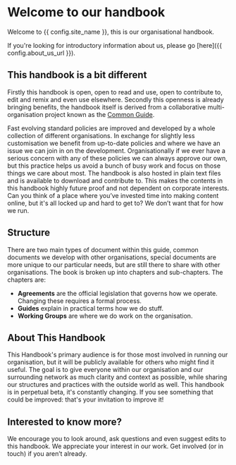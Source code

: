 # Welcome to our handbook

Welcome to {{ config.site_name }}, this is our organisational handbook.

If you're looking for introductory information about us, please go [here]({{ config.about_us_url }}).

## This handbook is a bit different

Firstly this handbook is open, open to read and use, open to contribute to, edit and remix and even use elsewhere. Secondly this openness is already bringing benefits, the handbook itself is derived from a collaborative multi-organisation project known as the [Common Guide](https://common.guide). 

Fast evolving standard policies are improved and developed by a whole collection of different organisations. In exchange for slightly less customisation we benefit from up-to-date policies and where we have an issue we can join in on the development. Organisationally if we ever have a serious concern with any of these policies we can always approve our own, but this practice helps us avoid a bunch of busy work and focus on those things we care about most.
The handbook is also hosted in plain text files and is available to download and contribute to. This makes the contents in this handbook highly future proof and not dependent on corporate interests. Can you think of a place where you’ve invested time into making content online, but it's all locked up and hard to get to? We don’t want that for how we run.

## Structure

There are two main types of document within this guide, common documents we develop with other organisations, special documents are more unique to our particular needs, but are still there to share with other organisations. 
The book is broken up into chapters and sub-chapters. The chapters are:

- **Agreements** are the official legislation that governs how we operate. Changing these requires a formal process.
- **Guides** explain in practical terms how we do stuff.
- **Working Groups** are where we do work on the organisation.

## About This Handbook

This Handbook's primary audience is for those most involved in running our organisation, but it will be publicly available for others who might find it useful. The goal is to give everyone within our organisation and our surrounding network as much clarity and context as possible, while sharing our structures and practices with the outside world as well.
This handbook is in perpetual beta, it's constantly changing. If you see something that could be improved: that's your invitation to improve it!

## Interested to know more?

We encourage you to look around, ask questions and even suggest edits to this handbook. We appreciate your interest in our work. Get involved (or in touch) if you aren’t already.